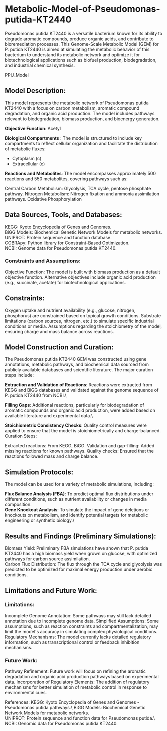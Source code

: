 # Metabolic-Model-of-Pseudomonas-putida-KT2440
Pseudomonas putida KT2440 is a versatile bacterium known for its ability to degrade aromatic compounds, produce organic acids, and contribute to bioremediation processes. This Genome-Scale Metabolic Model (GEM) for P. putida KT2440 is aimed at simulating the metabolic behavior of this bacterium to understand its metabolic network and optimize it for biotechnological applications such as biofuel production, biodegradation, and industrial chemical synthesis.

PPU_Model
## Model Description:
This model represents the metabolic network of Pseudomonas putida KT2440 with a focus on carbon metabolism, aromatic compound degradation, and organic acid production. The model includes pathways relevant to biodegradation, biomass production, and bioenergy generation.

**Objective Function**: Acetyl

**Biological Compartments** : The model is structured to include key compartments to reflect cellular organization and facilitate the distribution of metabolic fluxes:

* Cytoplasm (c)
* Extracellular (e)
  
**Reactions and Metabolites**:
The model encompasses approximately 500 reactions and 550 metabolites, covering pathways such as:

Central Carbon Metabolism: Glycolysis, TCA cycle, pentose phosphate pathway. 
Nitrogen Metabolism: Nitrogen fixation and ammonia assimilation pathways.
Oxidative Phosphorylation 

## Data Sources, Tools, and Databases:
KEGG: Kyoto Encyclopedia of Genes and Genomes.\
BiGG Models: Biochemical Genetic Network Models for metabolic networks.\
UNIPROT: Protein sequence and function database.\
COBRApy: Python library for Constraint-Based Optimization.\
NCBI: Genome data for Pseudomonas putida KT2440.

### Constraints and Assumptions:
Objective Function: The model is built with biomass production as a default objective function. Alternative objectives include organic acid production (e.g., succinate, acetate) for biotechnological applications.

## Constraints:

Oxygen uptake and nutrient availability (e.g., glucose, nitrogen, phosphorus) are constrained based on typical growth conditions.
Substrate limitations (carbon sources, nitrogen, etc.) to simulate specific industrial conditions or media.
Assumptions regarding the stoichiometry of the model, ensuring charge and mass balance across reactions.

## Model Construction and Curation:
The Pseudomonas putida KT2440 GEM was constructed using gene annotations, metabolic pathways, and biochemical data sourced from publicly available databases and scientific literature. The major curation steps include:

**Extraction and Validation of Reactions**: Reactions were extracted from KEGG and BiGG databases and validated against the genome sequence of P. putida KT2440 from NCBI.\ 

**Filling Gaps**: Additional reactions, particularly for biodegradation of aromatic compounds and organic acid production, were added based on available literature and experimental data.\

**Stoichiometric Consistency Checks**: Quality control measures were applied to ensure that the model is stoichiometrically and charge-balanced.\
Curation Steps: 

Extracted reactions: From KEGG, BiGG. 
Validation and gap-filling: Added missing reactions for known pathways. 
Quality checks: Ensured that the reactions followed mass and charge balance.

## Simulation Protocols:
The model can be used for a variety of metabolic simulations, including:

**Flux Balance Analysis (FBA)**: To predict optimal flux distributions under different conditions, such as nutrient availability or changes in media composition.\
**Gene Knockout Analysis**: To simulate the impact of gene deletions or knockouts on metabolism, and identify potential targets for metabolic engineering or synthetic biology.\

## Results and Findings (Preliminary Simulations):
Biomass Yield: Preliminary FBA simulations have shown that P. putida KT2440 has a high biomass yield when grown on glucose, with optimized pathways for carbon source assimilation.\
Carbon Flux Distribution: The flux through the TCA cycle and glycolysis was predicted to be optimized for maximal energy production under aerobic conditions.

## Limitations and Future Work:
### Limitations:
Incomplete Genome Annotation: Some pathways may still lack detailed annotation due to incomplete genome data.
Simplified Assumptions: Some assumptions, such as reaction constraints and compartmentalization, may limit the model's accuracy in simulating complex physiological conditions.
Regulatory Mechanisms: The model currently lacks detailed regulatory information, such as transcriptional control or feedback inhibition mechanisms.
### Future Work:
Pathway Refinement: Future work will focus on refining the aromatic degradation and organic acid production pathways based on experimental data.
Incorporation of Regulatory Elements: The addition of regulatory mechanisms for better simulation of metabolic control in response to environmental cues.

References:
KEGG: Kyoto Encyclopedia of Genes and Genomes - Pseudomonas putida pathways.\ 
BiGG Models: Biochemical Genetic Network Models for metabolic networks.\
UNIPROT: Protein sequence and function data for Pseudomonas putida.\ 
NCBI: Genomic data for Pseudomonas putida KT2440.
